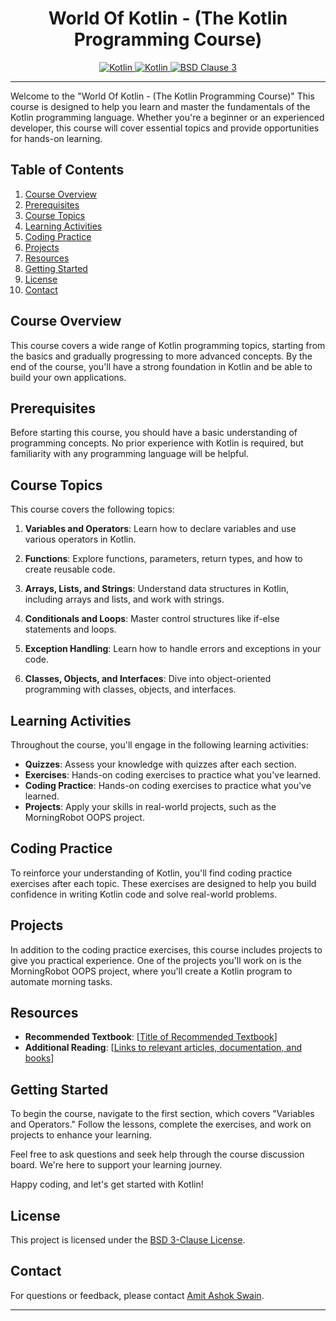 <h1 align="center">World Of Kotlin - (The Kotlin Programming Course)</h1>
<p align="center">
  <a href="Kotlin url">
    <img alt="Kotlin" src="https://img.shields.io/badge/Kotlin-1.9.10-darkblue.svg" />
  </a>
  <a href="Kotlin url">
    <img alt="Kotlin" src="https://img.shields.io/badge/Kotlin-0095D5?&style=for-the-badge&logo=kotlin&logoColor=white" />
  </a>
  <a href="License url">
    <img alt="BSD Clause 3" src="https://img.shields.io/badge/License-BSD_3--Clause-blue.svg"/>
  </a>
</p>

---

Welcome to the "World Of Kotlin - (The Kotlin Programming Course)" This course is designed to help you learn and master the fundamentals of the Kotlin programming language. Whether you're a beginner or an experienced developer, this course will cover essential topics and provide opportunities for hands-on learning.

## Table of Contents

1. [Course Overview](#course-overview)
2. [Prerequisites](#prerequisites)
3. [Course Topics](#course-topics)
4. [Learning Activities](#learning-activities)
5. [Coding Practice](#coding-practice)
6. [Projects](#projects)
7. [Resources](#resources)
8. [Getting Started](#getting-started)
9. [License](#license)
10. [Contact](#contact)

## Course Overview

This course covers a wide range of Kotlin programming topics, starting from the basics and gradually progressing to more advanced concepts. By the end of the course, you'll have a strong foundation in Kotlin and be able to build your own applications.

## Prerequisites

Before starting this course, you should have a basic understanding of programming concepts. No prior experience with Kotlin is required, but familiarity with any programming language will be helpful.

## Course Topics

This course covers the following topics:

1. **Variables and Operators**: Learn how to declare variables and use various operators in Kotlin.

2. **Functions**: Explore functions, parameters, return types, and how to create reusable code.

3. **Arrays, Lists, and Strings**: Understand data structures in Kotlin, including arrays and lists, and work with strings.

4. **Conditionals and Loops**: Master control structures like if-else statements and loops.

5. **Exception Handling**: Learn how to handle errors and exceptions in your code.

6. **Classes, Objects, and Interfaces**: Dive into object-oriented programming with classes, objects, and interfaces.

## Learning Activities

Throughout the course, you'll engage in the following learning activities:

- **Quizzes**: Assess your knowledge with quizzes after each section.
- **Exercises**: Hands-on coding exercises to practice what you've learned.
- **Coding Practice**: Hands-on coding exercises to practice what you've learned.
- **Projects**: Apply your skills in real-world projects, such as the MorningRobot OOPS project.

## Coding Practice

To reinforce your understanding of Kotlin, you'll find coding practice exercises after each topic. These exercises are designed to help you build confidence in writing Kotlin code and solve real-world problems.

## Projects

In addition to the coding practice exercises, this course includes projects to give you practical experience. One of the projects you'll work on is the MorningRobot OOPS project, where you'll create a Kotlin program to automate morning tasks.

## Resources

- **Recommended Textbook**: [[Title of Recommended Textbook](https://riptutorial.com/Download/kotlin.pdf)]
- **Additional Reading**: [[Links to relevant articles, documentation, and books](https://kotlinlang.org/docs/home.html)]

## Getting Started

To begin the course, navigate to the first section, which covers "Variables and Operators." Follow the lessons, complete the exercises, and work on projects to enhance your learning.

Feel free to ask questions and seek help through the course discussion board. We're here to support your learning journey.

Happy coding, and let's get started with Kotlin!

## License

This project is licensed under the [BSD 3-Clause License](LICENSE).

## Contact

For questions or feedback, please contact [Amit Ashok Swain](mailto:business.amitswain@gmail.com).

---
</p>

